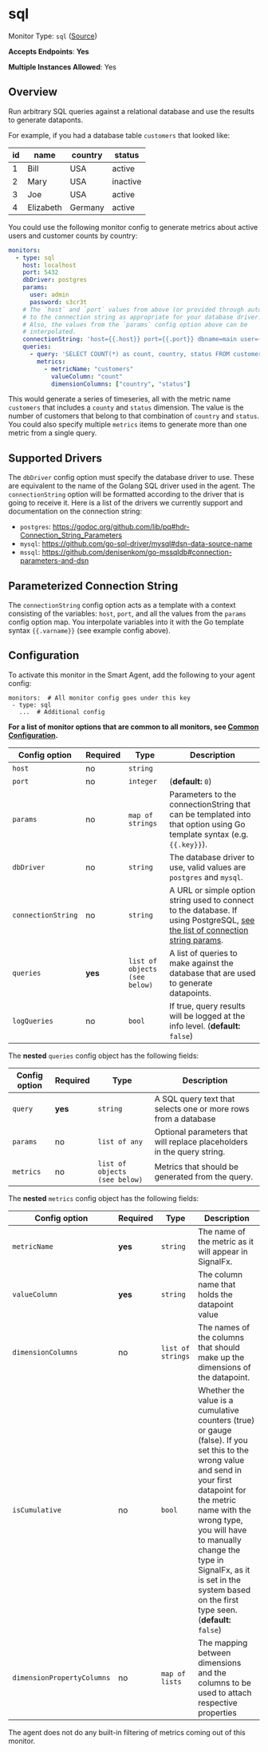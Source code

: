 
<!--- Generated by to-integrations-repo script in Smart Agent repo, DO NOT MODIFY HERE --->
<!--- GENERATED BY gomplate from scripts/docs/templates/monitor-page.md.tmpl --->

# sql

Monitor Type: `sql` ([Source](https://github.com/signalfx/signalfx-agent/tree/master/pkg/monitors/sql))

**Accepts Endpoints**: **Yes**

**Multiple Instances Allowed**: Yes

## Overview

Run arbitrary SQL queries against a relational database and use the results to generate dataponts.

For example, if you had a database table `customers` that looked like:

| id | name       | country | status   |
|----|------------|---------|----------|
| 1  | Bill       | USA     | active   |
| 2  | Mary       | USA     | inactive |
| 3  | Joe        | USA     | active   |
| 4  | Elizabeth  | Germany | active   |

You could use the following monitor config to generate metrics about active users and customer counts by country:

```yaml
monitors:
  - type: sql
    host: localhost
    port: 5432
    dbDriver: postgres
    params:
      user: admin
      password: s3cr3t
    # The `host` and `port` values from above (or provided through auto-discovery) should be interpolated
    # to the connection string as appropriate for your database driver.
    # Also, the values from the `params` config option above can be
    # interpolated.
    connectionString: 'host={{.host}} port={{.port}} dbname=main user={{.user}} password={{.password}} sslmode=disabled'
    queries:
      - query: 'SELECT COUNT(*) as count, country, status FROM customers GROUP BY country, status;'
        metrics:
          - metricName: "customers"
            valueColumn: "count"
            dimensionColumns: ["country", "status"]
```

This would generate a series of timeseries, all with the metric name
`customers` that includes a `county` and `status` dimension.  The value
is the number of customers that belong to that combination of `country`
and `status`.  You could also specify multiple `metrics` items to
generate more than one metric from a single query.

## Supported Drivers

The `dbDriver` config option must specify the database driver to use.
These are equivalent to the name of the Golang SQL driver used in the
agent.  The `connectionString` option will be formatted according to the
driver that is going to receive it.  Here is a list of the drivers we
currently support and documentation on the connection string:

  - `postgres`: https://godoc.org/github.com/lib/pq#hdr-Connection_String_Parameters
  - `mysql`: https://github.com/go-sql-driver/mysql#dsn-data-source-name
  - `mssql`: https://github.com/denisenkom/go-mssqldb#connection-parameters-and-dsn

## Parameterized Connection String

The `connectionString` config option acts as a template with a context
consisting of the variables: `host`, `port`, and all the values from
the `params` config option map.  You interpolate variables into it
with the Go template syntax `{{.varname}}` (see example config
above).


## Configuration

To activate this monitor in the Smart Agent, add the following to your
agent config:

```
monitors:  # All monitor config goes under this key
 - type: sql
   ...  # Additional config
```

**For a list of monitor options that are common to all monitors, see [Common
Configuration](../monitor-config.html#common-configuration).**


| Config option | Required | Type | Description |
| --- | --- | --- | --- |
| `host` | no | `string` |  |
| `port` | no | `integer` |  (**default:** `0`) |
| `params` | no | `map of strings` | Parameters to the connectionString that can be templated into that option using Go template syntax (e.g. `{{.key}}`). |
| `dbDriver` | no | `string` | The database driver to use, valid values are `postgres` and `mysql`. |
| `connectionString` | no | `string` | A URL or simple option string used to connect to the database. If using PostgreSQL, [see the list of connection string params](https://godoc.org/github.com/lib/pq#hdr-Connection_String_Parameters). |
| `queries` | **yes** | `list of objects (see below)` | A list of queries to make against the database that are used to generate datapoints. |
| `logQueries` | no | `bool` | If true, query results will be logged at the info level. (**default:** `false`) |


The **nested** `queries` config object has the following fields:

| Config option | Required | Type | Description |
| --- | --- | --- | --- |
| `query` | **yes** | `string` | A SQL query text that selects one or more rows from a database |
| `params` | no | `list of any` | Optional parameters that will replace placeholders in the query string. |
| `metrics` | no | `list of objects (see below)` | Metrics that should be generated from the query. |


The **nested** `metrics` config object has the following fields:

| Config option | Required | Type | Description |
| --- | --- | --- | --- |
| `metricName` | **yes** | `string` | The name of the metric as it will appear in SignalFx. |
| `valueColumn` | **yes** | `string` | The column name that holds the datapoint value |
| `dimensionColumns` | no | `list of strings` | The names of the columns that should make up the dimensions of the datapoint. |
| `isCumulative` | no | `bool` | Whether the value is a cumulative counters (true) or gauge (false).  If you set this to the wrong value and send in your first datapoint for the metric name with the wrong type, you will have to manually change the type in SignalFx, as it is set in the system based on the first type seen. (**default:** `false`) |
| `dimensionPropertyColumns` | no | `map of lists` | The mapping between dimensions and the columns to be used to attach respective properties |



The agent does not do any built-in filtering of metrics coming out of this
monitor.


